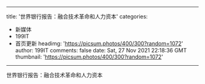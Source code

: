 
---
title: '世界银行报告：融合技术革命和人力资本'
categories: 
 - 新媒体
 - 199IT
 - 首页更新
headimg: 'https://picsum.photos/400/300?random=1072'
author: 199IT
comments: false
date: Sat, 27 Nov 2021 22:18:36 GMT
thumbnail: 'https://picsum.photos/400/300?random=1072'
---

<div>   
世界银行报告：融合技术革命和人力资本  
</div>
            